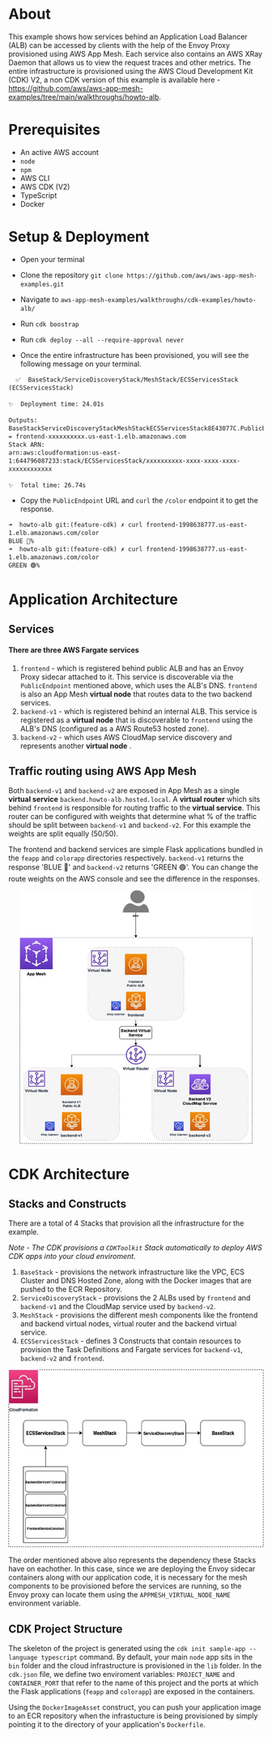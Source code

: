 # About

This example shows how services behind an Application Load Balancer (ALB) can be accessed by clients with the help of the Envoy Proxy provisioned using AWS App Mesh. Each service also contains an AWS XRay Daemon that allows us to view the request traces and other metrics. 
The entire infrastructure is provisioned using the AWS Cloud Development Kit (CDK) V2, a non CDK version of this example is available here - https://github.com/aws/aws-app-mesh-examples/tree/main/walkthroughs/howto-alb.

# Prerequisites
- An active AWS account
- `node`
- `npm`
- AWS CLI
- AWS CDK (V2)
- TypeScript
- Docker

# Setup & Deployment

- Open your terminal
- Clone the repository `git clone https://github.com/aws/aws-app-mesh-examples.git`
- Navigate to `aws-app-mesh-examples/walkthroughs/cdk-examples/howto-alb/`
- Run  `cdk boostrap`
- Run `cdk deploy --all --require-approval never`

- Once the entire infrastructure has been provisioned, you will see the following message on your terminal.
```
  ✅  BaseStack/ServiceDiscoveryStack/MeshStack/ECSServicesStack (ECSServicesStack)

✨  Deployment time: 24.01s

Outputs:
BaseStackServiceDiscoveryStackMeshStackECSServicesStack8E43077C.PublicEndpoint = frontend-xxxxxxxxxx.us-east-1.elb.amazonaws.com
Stack ARN:
arn:aws:cloudformation:us-east-1:644796087233:stack/ECSServicesStack/xxxxxxxxxx-xxxx-xxxx-xxxx-xxxxxxxxxxxx

✨  Total time: 26.74s
```
- Copy the `PublicEndpoint` URL and `curl`  the `/color` endpoint it to get the response.
```
➜  howto-alb git:(feature-cdk) ✗ curl frontend-1998638777.us-east-1.elb.amazonaws.com/color
BLUE 🔵%
➜  howto-alb git:(feature-cdk) ✗ curl frontend-1998638777.us-east-1.elb.amazonaws.com/color
GREEN 🟢%
```

# Application Architecture

## Services
#### There are three AWS Fargate services
 1. `frontend` - which is registered behind public ALB and has an Envoy Proxy sidecar attached to it. This service is discoverable  via the `PublicEndpoint` mentioned above, which uses the ALB's DNS. `frontend` is also an App Mesh **virtual node** that routes data to the two backend services.
 2. `backend-v1` - which is registered behind an internal ALB. This service is registered as a **virtual node** that is discoverable to `frontend` using the ALB's DNS (configured as a AWS Route53 hosted zone).
 3. `backend-v2` - which uses AWS CloudMap service discovery and represents another **virtual node** .

## Traffic routing using AWS App Mesh
Both `backend-v1` and `backend-v2` are exposed in App Mesh as a single **virtual service** `backend.howto-alb.hosted.local`. A **virtual router** which sits behind `frontend` is responsible for routing traffic to the **virtual service**. This router can be configured with weights that determine what % of the traffic should be split between `backend-v1` and `backend-v2`. For this example the weights are split equally (50/50).

The frontend and backend services are simple Flask applications bundled in the `feapp` and `colorapp` directories respectively. `backend-v1` returns the response 'BLUE 🔵' and `backend-v2` returns 'GREEN 🟢'. You can change the route weights on the AWS console and see the difference in the responses.


<p align="center">
  <img width="460" height="500" src="assets/app-arch.jpg">
</p>

# CDK Architecture
## Stacks and Constructs
There are a total of 4 Stacks that provision all the infrastructure for the example. 

_Note - The CDK provisions a `CDKToolkit` Stack automatically to deploy AWS CDK apps into your cloud enviroment._

1. `BaseStack` - provisions the network infrastructure like the VPC, ECS Cluster and DNS Hosted Zone, along with the Docker images that are pushed to the ECR Repository.
2. `ServiceDiscoveryStack` - provisions the 2 ALBs used by `frontend` and `backend-v1` and the CloudMap service used by `backend-v2`.
3. `MeshStack` - provisions the different mesh components like the frontend and backend virtual nodes, virtual router and the backend virtual service.
4. `ECSServicesStack` - defines 3 Constructs that contain resources to provision the Task Definitions and Fargate services for `backend-v1`, `backend-v2` and `frontend`.

<p align="center">
  <img width="600" height="350" src="assets/stacks.jpg">
</p>

The order mentioned above also represents the dependency these Stacks have on eachother. In this case, since we are deploying the Envoy sidecar containers along with our application code, it is necessary for the mesh components to be provisioned before the services are running, so the Envoy proxy can locate them using the `APPMESH_VIRTUAL_NODE_NAME` environment variable.

## CDK Project Structure
The skeleton of the project is generated using the `cdk init sample-app --language typescript` command. By default, your main `node` app sits in the `bin` folder and the cloud infrastructure is provisioned in the `lib` folder. In the `cdk.json` file, we define two enviroment variables: `PROJECT_NAME` and `CONTAINER_PORT` that refer to the name of this project and the ports at which the Flask applications (`feapp` and `colorapp`) are exposed in the containers.

Using the `DockerImageAsset` construct, you can push your application image to an ECR repository when the infrastucture is being provisioned by simply pointing it to the directory of your application's `Dockerfile`.
